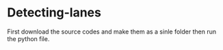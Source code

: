 # Detecting-lanes
First download the source codes and make them as a sinle folder then run the python file.
